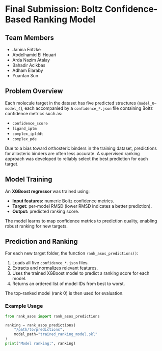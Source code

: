 # Final Submission: Boltz Confidence-Based Ranking Model

## Team Members
- Janina Fritzke
- Abdelhamid El Houari
- Arda Nazim Atalay
- Bahadir Acikbas
- Adham Elaraby
- Yuanfan Sun

## Problem Overview
Each molecule target in the dataset has five predicted structures (`model_0`–`model_4`), each accompanied by a `confidence_*.json` file containing Boltz confidence metrics such as:

- `confidence_score`
- `ligand_iptm`
- `complex_iplddt`
- `complex_pde`

Due to a bias toward orthosteric binders in the training dataset, predictions for allosteric binders are often less accurate. A supervised ranking approach was developed to reliably select the best prediction for each target.


## Model Training
An **XGBoost regressor** was trained using:

- **Input features:** numeric Boltz confidence metrics.
- **Target:** per-model RMSD (lower RMSD indicates a better prediction).
- **Output:** predicted ranking score.

The model learns to map confidence metrics to prediction quality, enabling robust ranking for new targets.

## Prediction and Ranking
For each new target folder, the function `rank_asos_predictions()`:

1. Loads all five `confidence_*.json` files.  
2. Extracts and normalizes relevant features.  
3. Uses the trained XGBoost model to predict a ranking score for each model.  
4. Returns an ordered list of model IDs from best to worst.

The top-ranked model (rank 0) is then used for evaluation.

### Example Usage
```python
from rank_asos import rank_asos_predictions

ranking = rank_asos_predictions(
    "/path/to/predictions",
    model_path="trained_ranking_model.pkl"
)
print("Model ranking:", ranking)
